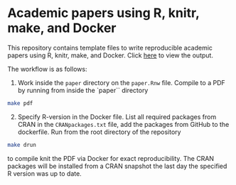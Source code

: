 # Academic papers using R, knitr, make, and Docker

This repository contains template files to write reproducible academic papers
using R, knitr, make, and Docker. Click [here](paper/paper.pdf) to view the output.

The workflow is as follows:

1. Work inside the `paper` directory on the `paper.Rnw` file. Compile to a PDF
   by running from inside the `paper`` directory

``` sh
make pdf
```

2. Specify R-version in the Docker file. List all required packages from CRAN in
   the `CRANpackages.txt` file, add the packages from GitHub to the dockerfile. Run 
   from the root directory of the repository
   
``` sh
make drun
```

   to compile knit the PDF via Docker for exact reproducibility. The CRAN
   packages will be installed from a CRAN snapshot the last day the specified R
   version was up to date.

